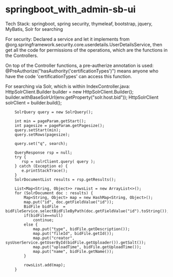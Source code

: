# springboot_with_admin-sb-ui
Tech Stack: springboot, spring security, thymeleaf, bootstrap, jquery, MyBatis, Solr for searching

For security:
Declared a service and let it implements from @org.springframework.security.core.userdetails.UserDetailsService, then get all the code for permissions of the operations, which are the functions in the Controllers.

On top of the Controller functions, a pre-autherize annotation is used:
@PreAuthorize("hasAuthority('certificationTypes')")
means anyone who have the code 'certificationTypes' can access this function.

For searching via Solr, which is within IndexController.java:
    HttpSolrClient.Builder builder = new HttpSolrClient.Builder();
		builder.withBaseSolrUrl(env.getProperty("solr.host.bid"));
		HttpSolrClient solrClient = builder.build();

		SolrQuery query = new SolrQuery();
	
		int min = pageParam.getStart();
		int pagesize = pageParam.getPagesize();
		query.setStart(min);
		query.setRows(pagesize);
		
		query.set("q", search);
		
		QueryResponse rsp = null;
		try {
		   rsp = solrClient.query( query );
		} catch (Exception e) {
		   e.printStackTrace();
		}
		SolrDocumentList results = rsp.getResults();
		
		List<Map<String, Object>> rowsList = new ArrayList<>();
		for (SolrDocument doc : results) {
			Map<String, Object> map = new HashMap<String, Object>();
			map.put("id", doc.getFieldValue("id"));
			BidFile bidFile  = bidFileService.selectBidFileByPath(doc.getFieldValue("id").toString());
			if(bidFile==null)
				continue;
			else {
				map.put("type", bidFile.getDescription());
				map.put("fileId", bidFile.getId());
				map.put("creator", sysUserService.getUserById(bidFile.getUploader()).getSalt());
				map.put("uploadTime", bidFile.getUploadTime());
				map.put("name", bidFile.getName());
			}
			
			rowsList.add(map);
		}
